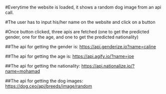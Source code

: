 #Everytime the website is loaded, it shows a random dog image from an api call. 

#The user has to input his/her name on the website and click on a button

#Once button clicked, three apis are fetched (one to get the predicted gender, one for the age, and one to get the predicted nationality)

##The api for getting the gender is: https://api.genderize.io?name=caline

##The api for getting the age is: https://api.agify.io/?name=joe

##The api for getting the nationality: https://api.nationalize.io/?name=mohamad

##The api for getting the dog images: https://dog.ceo/api/breeds/image/random
